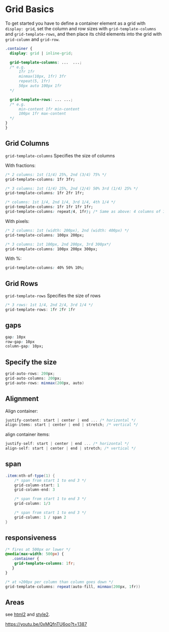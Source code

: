 # Grid Basics

To get started you have to define a container element as a grid with `display: grid`, set the column and row sizes with `grid-template-columns` and `grid-template-rows`, and then place its child elements into the grid with `grid-column` and `grid-row`. 


```css
.container {
  display: grid | inline-grid;

  grid-template-columns: ...  ...;
  /* e.g. 
      1fr 1fr
      minmax(10px, 1fr) 3fr
      repeat(5, 1fr)
      50px auto 100px 1fr
  */

  grid-template-rows: ... ...;
  /* e.g. 
      min-content 1fr min-content
      100px 1fr max-content
  */
}
}
```

## Grid Columns 

`grid-template-columns` Specifies the size of columns

With fractions:

```css
/* 2 columns: 1st (1/4) 25%, 2nd (3/4) 75% */
grid-template-columns: 1fr 3fr;

/* 3 columns: 1st (1/4) 25%, 2nd (2/4) 50% 3rd (1/4) 25% */
grid-template-columns: 1fr 2fr 1fr;

/* columns: 1st 1/4, 2nd 1/4, 3rd 1/4, 4th 1/4 */
grid-template-columns: 1fr 1fr 1fr 1fr;
grid-template-columns: repeat(4, 1fr); /* Same as above: 4 columns of 1fr (1/4) */
```

With pixels:

```css
/* 2 columns: 1st (width: 200px), 2nd (width: 400px) */
grid-template-columns: 100px 200px; 

/* 3 columns: 1st 100px, 2nd 200px, 3rd 300px*/
grid-template-columns: 100px 200px 300px;
```

With %:

```css
grid-template-columns: 40% 50% 10%;
```

## Grid Rows

`grid-template-rows` Specifies the size of rows

```cs
/* 3 rows: 1st 1/4, 2nd 2/4, 3rd 1/4 */
grid-template-rows: 1fr 2fr 1fr
```


## gaps

```css
gap: 10px
row-gap: 10px
column-gap: 10px;
```

## Specify the size

```cs
grid-auto-rows: 200px;
grid-auto-columns: 200px;
grid-auto-rows: minmax(200px, auto)
```

## Alignment

Align container:

```cs
justify-content: start | center | end ... /* horizontal */
align-items: start | center | end | stretch; /* vertical */
```

align container items:

```cs
justify-self: start | center | end ... /* horizontal */
align-self: start | center | end | stretch; /* vertical */
```

## span

```cs
.item:nth-of-type(1) {
    /* span from start 1 to end 3 */
    grid-column-start: 1
    grid-column-end: 3

    /* span from start 1 to end 3 */
    grid-column: 1/3

    /* span from start 1 to end 3 */
    grid-column: 1 / span 2
}
```

## responsiveness

```css
/* fires at 500px or lower */
@media(max-width: 500px) {
   .container {
    grid-template-columns: 1fr;
   } 
}
```

```cs
/* at >200px per column than column goes down */
grid-template-columns: repeat(auto-fill, minmax(200px, 1fr))
```

## Areas

see [html2]("./../example/index2.html") and [style2]("./../example/style2.css).

https://youtu.be/0xMQfnTU6oo?t=1387